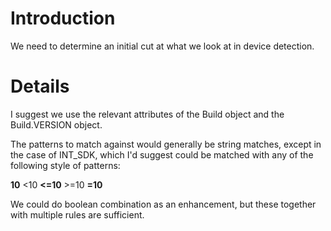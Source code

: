 # Introduction #

We need to determine an initial cut at what we look at in device detection.


# Details #

I suggest we use the relevant attributes of the Build object and the Build.VERSION object.

The patterns to match against would generally be string matches, except in the case of INT\_SDK, which I'd suggest could be matched with any of the following style of patterns:

**10** <10
**<=10** >=10
**=10**

We could do boolean combination as an enhancement, but these together with multiple rules are sufficient.